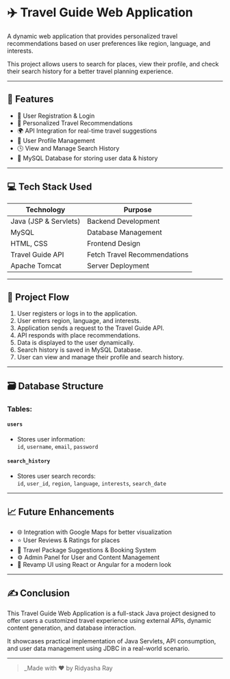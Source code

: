 # ✈️ Travel Guide Web Application  

A dynamic web application that provides personalized travel recommendations based on user preferences like region, language, and interests.  

This project allows users to search for places, view their profile, and check their search history for a better travel planning experience.

---

## 📌 Features

- 🔐 User Registration & Login  
- 🧭 Personalized Travel Recommendations  
- 🌍 API Integration for real-time travel suggestions  
- 👤 User Profile Management  
- 🕓 View and Manage Search History  
- 💾 MySQL Database for storing user data & history  

---

## 💻 Tech Stack Used  

| Technology        | Purpose                             |
|------------------|--------------------------------------|
| Java (JSP & Servlets) | Backend Development             |
| MySQL            | Database Management                  |
| HTML, CSS        | Frontend Design                      |
| Travel Guide API | Fetch Travel Recommendations         |
| Apache Tomcat    | Server Deployment                    |

---

## 🚀 Project Flow  

1. User registers or logs in to the application.  
2. User enters region, language, and interests.  
3. Application sends a request to the Travel Guide API.  
4. API responds with place recommendations.  
5. Data is displayed to the user dynamically.  
6. Search history is saved in MySQL Database.  
7. User can view and manage their profile and search history.

---

## 🗃️ Database Structure  

### Tables:

#### `users`
- Stores user information:  
`id`, `username`, `email`, `password`

#### `search_history`
- Stores user search records:  
`id`, `user_id`, `region`, `language`, `interests`, `search_date`

---

## 📈 Future Enhancements  

- 🌐 Integration with Google Maps for better visualization  
- ⭐ User Reviews & Ratings for places  
- 🎫 Travel Package Suggestions & Booking System  
- ⚙️ Admin Panel for User and Content Management  
- 🎨 Revamp UI using React or Angular for a modern look  

---

## ✍️ Conclusion  

This Travel Guide Web Application is a full-stack Java project designed to offer users a customized travel experience using external APIs, dynamic content generation, and database interaction.

It showcases practical implementation of Java Servlets, API consumption, and user data management using JDBC in a real-world scenario.

---

> _Made with ❤️ by Ridyasha Ray  
